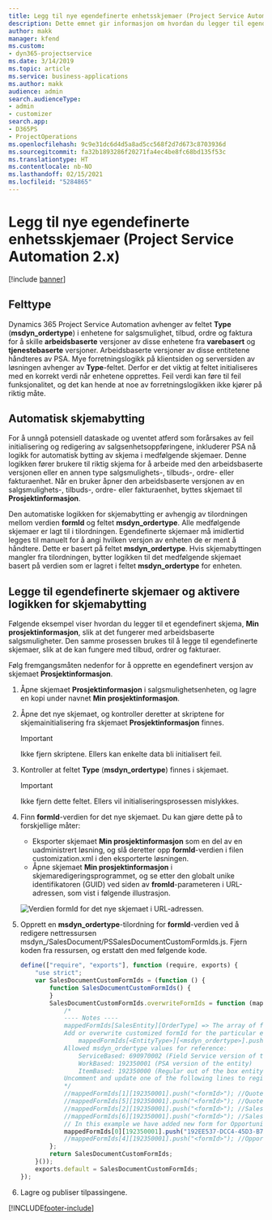 ```yaml
---
title: Legg til nye egendefinerte enhetsskjemaer (Project Service Automation 2.x)
description: Dette emnet gir informasjon om hvordan du legger til egendefinerte enhetsskjemaer for salgsmuligheter, tilbud, ordrer eller fakturaer i Dynamics 365 Project Service Automation 2.x.
author: makk
manager: kfend
ms.custom:
- dyn365-projectservice
ms.date: 3/14/2019
ms.topic: article
ms.service: business-applications
ms.author: makk
audience: admin
search.audienceType:
- admin
- customizer
search.app:
- D365PS
- ProjectOperations
ms.openlocfilehash: 9c9e31dc6d4d5a8ad5cc568f2d7d673c8703936d
ms.sourcegitcommit: fa32b1893286f20271fa4ec4be8fc68bd135f53c
ms.translationtype: HT
ms.contentlocale: nb-NO
ms.lasthandoff: 02/15/2021
ms.locfileid: "5284865"
---
```

# <a name="add-new-custom-entity-forms-project-service-automation-2x"></a>Legg til nye egendefinerte enhetsskjemaer (Project Service Automation 2.x)

[!include [banner](../../includes/psa-now-project-operations.md)]

## <a name="type-field"></a>Felttype 

Dynamics 365 Project Service Automation avhenger av feltet **Type** (**msdyn\_ordertype**) i enhetene for salgsmulighet, tilbud, ordre og faktura for å skille **arbeidsbaserte** versjoner av disse enhetene fra **varebasert** og **tjenestebaserte** versjoner. Arbeidsbaserte versjoner av disse entitetene håndteres av PSA. Mye forretningslogikk på klientsiden og serversiden av løsningen avhenger av **Type**-feltet. Derfor er det viktig at feltet initialiseres med en korrekt verdi når enhetene opprettes. Feil verdi kan føre til feil funksjonalitet, og det kan hende at noe av forretningslogikken ikke kjører på riktig måte.

## <a name="automatic-form-switching"></a>Automatisk skjemabytting

For å unngå potensiell dataskade og uventet atferd som forårsakes av feil initialisering og redigering av salgsenhetsoppføringene, inkluderer PSA nå logikk for automatisk bytting av skjema i medfølgende skjemaer. Denne logikken fører brukere til riktig skjema for å arbeide med den arbeidsbaserte versjonen eller en annen type salgsmulighets-, tilbuds-, ordre- eller fakturaenhet. Når en bruker åpner den arbeidsbaserte versjonen av en salgsmulighets-, tilbuds-, ordre- eller fakturaenhet, byttes skjemaet til **Prosjektinformasjon**.

Den automatiske logikken for skjemabytting er avhengig av tilordningen mellom verdien **formId** og feltet **msdyn\_ordertype**. Alle medfølgende skjemaer er lagt til i tilordningen. Egendefinerte skjemaer må imidlertid legges til manuelt for å angi hvilken versjon av enheten de er ment å håndtere. Dette er basert på feltet **msdyn\_ordertype**. Hvis skjemabyttingen mangler fra tilordningen, bytter logikken til det medfølgende skjemaet basert på verdien som er lagret i feltet **msdyn\_ordertype** for enheten.

## <a name="add-custom-forms-and-turn-on-the-form-switching-logic"></a>Legge til egendefinerte skjemaer og aktivere logikken for skjemabytting

Følgende eksempel viser hvordan du legger til et egendefinert skjema, **Min prosjektinformasjon**, slik at det fungerer med arbeidsbaserte salgsmuligheter. Den samme prosessen brukes til å legge til egendefinerte skjemaer, slik at de kan fungere med tilbud, ordrer og fakturaer.

Følg fremgangsmåten nedenfor for å opprette en egendefinert versjon av skjemaet **Prosjektinformasjon**.

1. Åpne skjemaet **Prosjektinformasjon** i salgsmulighetsenheten, og lagre en kopi under navnet **Min prosjektinformasjon**.
2. Åpne det nye skjemaet, og kontroller deretter at skriptene for skjemainitialisering fra skjemaet **Prosjektinformasjon** finnes. 

    > [!IMPORTANT]
    > Ikke fjern skriptene. Ellers kan enkelte data bli initialisert feil.

3. Kontroller at feltet **Type** (**msdyn\_ordertype**) finnes i skjemaet. 

    > [!IMPORTANT]
    > Ikke fjern dette feltet. Ellers vil initialiseringsprosessen mislykkes.

4. Finn **formId**-verdien for det nye skjemaet. Du kan gjøre dette på to forskjellige måter:

    - Eksporter skjemaet **Min prosjektinformasjon** som en del av en uadministrert løsning, og slå deretter opp **formId**-verdien i filen customization.xml i den eksporterte løsningen.
    - Åpne skjemaet **Min prosjektinformasjon** i skjemaredigeringsprogrammet, og se etter den globalt unike identifikatoren (GUID) ved siden av **fromId**-parameteren i URL-adressen, som vist i følgende illustrasjon.

    ![Verdien formId for det nye skjemaet i URL-adressen.](media/how-to-add-custom-forms-in-v2.0.png)

5. Opprett en **msdyn\_ordertype**-tilordning for **formId**-verdien ved å redigere nettressursen msdyn\_/SalesDocument/PSSalesDocumentCustomFormIds.js. Fjern koden fra ressursen, og erstatt den med følgende kode.

    ```javascript
    define(["require", "exports"], function (require, exports) {
        "use strict";
        var SalesDocumentCustomFormIds = (function () {
            function SalesDocumentCustomFormIds() {
            }
            SalesDocumentCustomFormIds.overwriteFormIds = function (mappedFormIds) {
                /*
                ---- Notes ----
                mappedFormIds[SalesEntity][OrderType] => The array of forms IDs that support particular entity and order type
                Add or overwrite customized formId for the particular entity and order type by calling:
                    mappedFormIds[<EntityType>][<msdyn_ordertype>].push("<formId>");
                Allowed msdyn_ordertype values for reference:
                    ServiceBased: 690970002 (Field Service version of the entity)
                    WorkBased: 192350001 (PSA version of the entity)
                    ItemBased: 192350000 (Regular out of the box entity)
                Uncomment and update one of the following lines to register custom PSA form for required entity:
                */      
                //mappedFormIds[1][192350001].push("<formId>"); //Quote
                //mappedFormIds[5][192350001].push("<formId>"); //Quote Line
                //mappedFormIds[2][192350001].push("<formId>"); //Sales Order
                //mappedFormIds[6][192350001].push("<formId>"); //Sales Order Line
                // In this example we have added new form for Opportunity
                mappedFormIds[0][192350001].push("192EE537-DCC4-45D3-B7AF-EA694B9113D2"); //Opportunity
                //mappedFormIds[4][192350001].push("<formId>"); //Opportunity Line
            };
            return SalesDocumentCustomFormIds;
        }());
        exports.default = SalesDocumentCustomFormIds;
    });
    ```

6. Lagre og publiser tilpassingene.


[!INCLUDE[footer-include](../../includes/footer-banner.md)]